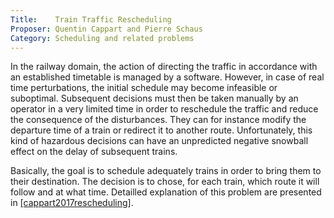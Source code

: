 ```yaml
---
Title:    Train Traffic Rescheduling
Proposer: Quentin Cappart and Pierre Schaus 
Category: Scheduling and related problems
---
```


In the railway domain, the action of directing the traffic in accordance with an established timetable is managed by a software. 
However, in case of real time perturbations, the initial schedule may become infeasible or suboptimal. Subsequent decisions must then be taken manually by an operator in a very limited time in order to reschedule the traffic and reduce the consequence of the disturbances. They can for instance modify the departure time of a train or redirect it to another route. Unfortunately, this kind of hazardous decisions can have an unpredicted negative snowball effect on the delay of subsequent trains.

Basically, the goal is to schedule adequately trains in order to bring them to their destination. The decision is to chose, for each train, which route it will follow and at what time. Detailled explanation of this problem are presented in <A HREF="data/rescheduling.pdf">[cappart2017rescheduling]</A>. 

